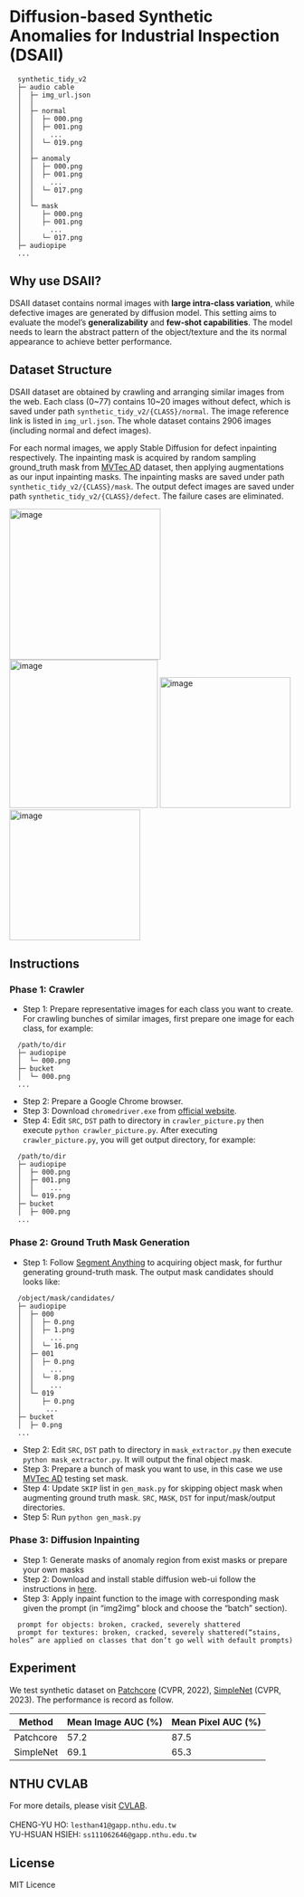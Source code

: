 # Diffusion-based Synthetic Anomalies for Industrial Inspection (DSAII)
```clike=
  synthetic_tidy_v2
  ├─ audio cable
  │  ├─ img_url.json
  │  │
  │  ├─ normal
  │  │  ├─ 000.png
  │  │  ├─ 001.png
  │  │    ...
  │  │  └─ 019.png
  │  │
  │  ├─ anomaly
  │  │  ├─ 000.png
  │  │  ├─ 001.png
  │  │    ...
  │  │  └─ 017.png
  │  │
  │  └─ mask
  │     ├─ 000.png
  │     ├─ 001.png
  │       ...
  │     └─ 017.png
  ├─ audiopipe
  ...
```

## Why use DSAII?
DSAII dataset contains normal images with **large intra-class variation**, while defective images are generated by diffusion model. This setting aims to evaluate the model’s **generalizability** and **few-shot capabilities**. The model needs to learn the abstract pattern of the object/texture and the its normal appearance to achieve better performance.

## Dataset Structure
DSAII dataset are obtained by crawling and arranging similar images from the web. Each class (0\~77) contains 10\~20 images without defect, which is saved under path `synthetic_tidy_v2/{CLASS}/normal`. The image reference link is listed in `img_url.json`. The whole dataset contains 2906 images (including normal and defect images).

For each normal images, we apply Stable Diffusion for defect inpainting respectively. The inpainting mask is acquired by random sampling ground_truth mask from [MVTec AD](https://www.mvtec.com/company/research/datasets/mvtec-ad) dataset, then applying augmentations as our input inpainting masks. The inpainting masks are saved under path `synthetic_tidy_v2/{CLASS}/mask`. The output defect images are saved under path `synthetic_tidy_v2/{CLASS}/defect`. The failure cases are eliminated.

<img width="267" alt="image" src="https://github.com/lessthan41/NTHU-CVLAB-Synthetic-Images/assets/43234148/48597e8b-fe07-4720-a45c-ccff99aa9bf8">
<img width="262" alt="image" src="https://github.com/lessthan41/NTHU-CVLAB-Synthetic-Images/assets/43234148/99a33ceb-1748-4fdc-81b4-25f6680da5d4">
<img width="231" alt="image" src="https://github.com/lessthan41/NTHU-CVLAB-Synthetic-Images/assets/43234148/331be0d8-d524-4f26-949a-9343549a8208">
<img width="231" alt="image" src="https://github.com/lessthan41/NTHU-CVLAB-Synthetic-Images/assets/43234148/83d48fe9-f8b5-48c4-9fb7-e076c1b6103a">

<!--- ## Dataset Download
For downloading our synthetic dataset, please visit <a href="https://drive.google.com/file/d/148yCBS_6I7WqSMbgY4LTKq97Nb5NTS2L/view?usp=sharing" target="_blank">synthetic_tidy_v2</a>. For the convenience, <a href="https://drive.google.com/file/d/1j4iDajm9rt1Pj0Numpn0-4tT6rnyM7EL/view?usp=sharing" target="_blank">synthetic_mvtec_like</a> is also provided with same structure as MVTecAD dataset. -->

## Instructions
### Phase 1: Crawler
* Step 1: Prepare representative images for each class you want to create.    
For crawling bunches of similar images, first prepare one image for each class, for example:
```clike=
  /path/to/dir
  ├─ audiopipe
  │  └─ 000.png
  ├─ bucket
  │  └─ 000.png
  ...
```
* Step 2: Prepare a Google Chrome browser.    
* Step 3: Download `chromedriver.exe` from <a href="https://chromedriver.chromium.org/downloads" target="_blank">official website</a>.
* Step 4: Edit `SRC`, `DST` path to directory in `crawler_picture.py` then execute `python crawler_picture.py`.
After executing `crawler_picture.py`, you will get output directory, for example:
```clike=
  /path/to/dir
  ├─ audiopipe
  │  ├─ 000.png
  │  ├─ 001.png
  │  │    ...
  │  └─ 019.png
  ├─ bucket
  │  ├─ 000.png
  ...
```

### Phase 2: Ground Truth Mask Generation
* Step 1: Follow <a href="https://github.com/facebookresearch/segment-anything" target="_blank">Segment Anything</a> to acquiring object mask, for furthur generating ground-truth mask.
The output mask candidates should looks like:
```clike=
  /object/mask/candidates/
  ├─ audiopipe
  │  ├─ 000
  │  │  ├─ 0.png
  │  │  ├─ 1.png
  │  │    ...
  │  │  └─ 16.png
  │  ├─ 001
  │  │  ├─ 0.png
  │  │    ...
  │  │  └─ 8.png
  │  │    ...
  │  └─ 019
  │     ├─ 0.png
  │      ...
  ├─ bucket
  │  ├─ 0.png
  ...
```
* Step 2: Edit `SRC`, `DST` path to directory in `mask_extractor.py` then execute `python mask_extractor.py`. It will output the final object mask.
* Step 3: Prepare a bunch of mask you want to use, in this case we use [MVTec AD](https://www.mvtec.com/company/research/datasets/mvtec-ad) testing set mask.
* Step 4: Update `SKIP` list in `gen_mask.py` for skipping object mask when augmenting ground truth mask. `SRC`, `MASK`, `DST` for input/mask/output directories.
* Step 5: Run `python gen_mask.py`

### Phase 3: Diffusion Inpainting
* Step 1: Generate masks of anomaly region from exist masks or prepare your own masks
* Step 2: Download and install stable diffusion web-ui follow the instructions in [here](https://github.com/AUTOMATIC1111/stable-diffusion-webui).
* Step 3: Apply inpaint function to the image with corresponding mask given the prompt (in “img2img” block and choose the “batch” section).
```
  prompt for objects: broken, cracked, severely shattered
  prompt for textures: broken, cracked, severely shattered(“stains, holes” are applied on classes that don’t go well with default prompts)
```

## Experiment
We test synthetic dataset on [Patchcore](https://github.com/amazon-science/patchcore-inspection) (CVPR, 2022), [SimpleNet](https://github.com/DonaldRR/SimpleNet) (CVPR, 2023). The performance is record as follow.

| Method | Mean Image AUC (%) | Mean Pixel AUC (%)|
|-----|-----|--------|
|Patchcore | 57.2 |   87.5    |
|SimpleNet  |69.1    |   65.3  |

## NTHU CVLAB
For more details, please visit [CVLAB](https://cv.cs.nthu.edu.tw/).
<br><br>
CHENG-YU HO: `lesthan41@gapp.nthu.edu.tw` <br>
YU-HSUAN HSIEH: `ss111062646@gapp.nthu.edu.tw`

## License
MIT Licence
